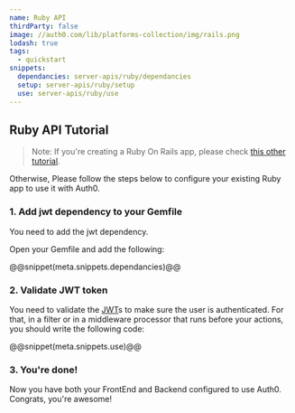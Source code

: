 ```yaml
---
name: Ruby API
thirdParty: false
image: //auth0.com/lib/platforms-collection/img/rails.png
lodash: true
tags:
  - quickstart
snippets:
  dependancies: server-apis/ruby/dependancies
  setup: server-apis/ruby/setup
  use: server-apis/ruby/use
---
```


## Ruby API Tutorial

> Note: If you're creating a Ruby On Rails app, please check [this other tutorial](/new/server-apis/rails).

Otherwise, Please follow the steps below to configure your existing Ruby app to use it with Auth0.

### 1. Add jwt dependency to your Gemfile

You need to add the jwt dependency.

Open your Gemfile and add the following:

@@snippet(meta.snippets.dependancies)@@

### 2. Validate JWT token

You need to validate the [JWT](/jwt)s to make sure the user is authenticated. For that, in a filter or in a middleware processor that runs before your actions, you should write the following code:

@@snippet(meta.snippets.use)@@

### 3. You're done!

Now you have both your FrontEnd and Backend configured to use Auth0. Congrats, you're awesome!
